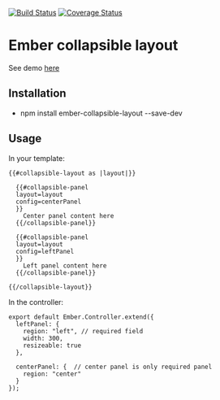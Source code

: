 [![Build Status](https://travis-ci.org/des75/ember-collapsible-layout.svg?branch=master)](https://travis-ci.org/des75/ember-collapsible-layout)
[![Coverage Status](https://coveralls.io/repos/github/des75/ember-collapsible-layout/badge.svg?branch=master)](https://coveralls.io/github/des75/ember-collapsible-layout?branch=master)

# Ember collapsible layout

See demo [here](des75.github.io/ember-collapsible-layout-demo/)

## Installation

* npm install ember-collapsible-layout --save-dev

## Usage

In your template:

```
{{#collapsible-layout as |layout|}}

  {{#collapsible-panel
  layout=layout
  config=centerPanel
  }}
    Center panel content here
  {{/collapsible-panel}}

  {{#collapsible-panel
  layout=layout
  config=leftPanel
  }}
    Left panel content here
  {{/collapsible-panel}}

{{/collapsible-layout}}
```

In the controller:

```
export default Ember.Controller.extend({
  leftPanel: {
    region: "left", // required field
    width: 300,     
    resizeable: true
  },  

  centerPanel: {  // center panel is only required panel
    region: "center"
  }
});
```

